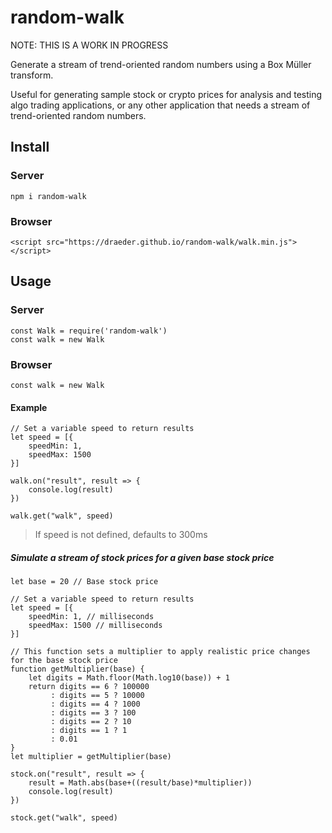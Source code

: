 # random-walk
NOTE: THIS IS A WORK IN PROGRESS

Generate a stream of trend-oriented random numbers using a Box Müller transform. 

Useful for generating sample stock or crypto prices for analysis and testing algo trading applications, or any other application that needs a stream of trend-oriented random numbers.

## Install
### Server
`npm i random-walk`
### Browser
`<script src="https://draeder.github.io/random-walk/walk.min.js"></script>`
## Usage
### Server
```
const Walk = require('random-walk')
const walk = new Walk
```

### Browser
```
const walk = new Walk
```

#### Example
```
// Set a variable speed to return results
let speed = [{
    speedMin: 1,
    speedMax: 1500
}]

walk.on("result", result => {
    console.log(result)
})

walk.get("walk", speed)
```
> If speed is not defined, defaults to 300ms

##### Simulate a stream of stock prices for a given base stock price
```
let base = 20 // Base stock price

// Set a variable speed to return results
let speed = [{
    speedMin: 1, // milliseconds
    speedMax: 1500 // milliseconds
}]

// This function sets a multiplier to apply realistic price changes for the base stock price
function getMultiplier(base) {
    let digits = Math.floor(Math.log10(base)) + 1
    return digits == 6 ? 100000
         : digits == 5 ? 10000
         : digits == 4 ? 1000
         : digits == 3 ? 100
         : digits == 2 ? 10
         : digits == 1 ? 1
         : 0.01
}
let multiplier = getMultiplier(base)

stock.on("result", result => {
    result = Math.abs(base+((result/base)*multiplier))
    console.log(result)
})

stock.get("walk", speed)

```